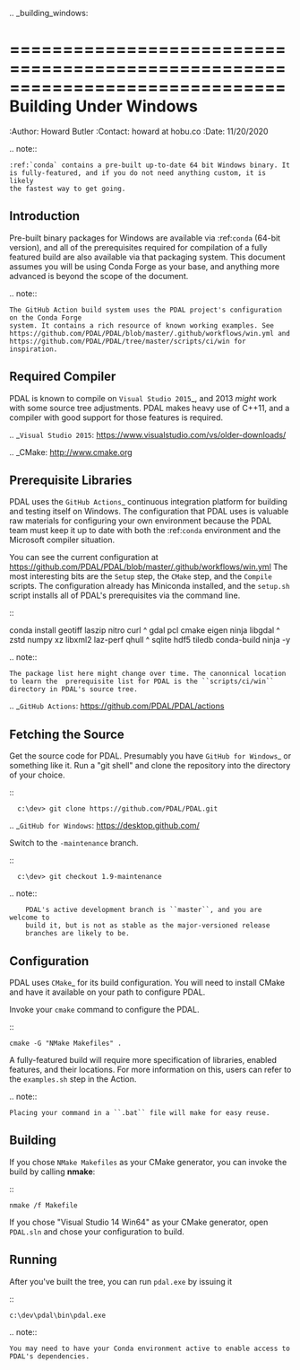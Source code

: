 .. _building_windows:

==============================================================================
Building Under Windows
==============================================================================

:Author: Howard Butler
:Contact: howard at hobu.co
:Date: 11/20/2020

.. note::

    :ref:`conda` contains a pre-built up-to-date 64 bit Windows binary. It
    is fully-featured, and if you do not need anything custom, it is likely
    the fastest way to get going.


Introduction
------------------------------------------------------------------------------

Pre-built binary packages for Windows are available via :ref:`conda` (64-bit version),
and all of the prerequisites required for compilation of a fully featured build
are also available via that packaging system. This document assumes you
will be using Conda Forge as your base, and anything more advanced is beyond
the scope of the document.

.. note::

    The GitHub Action build system uses the PDAL project's configuration on the Conda Forge
    system. It contains a rich resource of known working examples. See
    https://github.com/PDAL/PDAL/blob/master/.github/workflows/win.yml and
    https://github.com/PDAL/PDAL/tree/master/scripts/ci/win for inspiration.

Required Compiler
------------------------------------------------------------------------------

PDAL is known to compile on `Visual Studio 2015`_, and 2013 *might* work with
some source tree adjustments. PDAL makes heavy use of C++11, and a compiler
with good support for those features is required.

.. _`Visual Studio 2015`: https://www.visualstudio.com/vs/older-downloads/


.. _CMake: http://www.cmake.org

Prerequisite Libraries
------------------------------------------------------------------------------

PDAL uses the `GitHub Actions`_ continuous integration platform for building and
testing itself on Windows. The configuration that PDAL uses is valuable
raw materials for configuring your own environment because the PDAL
team must keep it up to date with both the :ref:`conda` environment and
the Microsoft compiler situation.

You can see the current configuration at
https://github.com/PDAL/PDAL/blob/master/.github/workflows/win.yml The most interesting bits
are the ``Setup`` step, the ``CMake`` step, and the ``Compile`` scripts.
The configuration already has Miniconda installed, and the
``setup.sh`` script installs all of PDAL's prerequisites via the command
line.


::

   conda install geotiff laszip nitro curl ^
      gdal pcl cmake eigen ninja libgdal ^
      zstd numpy xz libxml2 laz-perf qhull ^
      sqlite hdf5 tiledb conda-build ninja -y

.. note::

    The package list here might change over time. The canonnical location
    to learn the  prerequisite list for PDAL is the ``scripts/ci/win``
    directory in PDAL's source tree.

.. _`GitHub Actions`: https://github.com/PDAL/PDAL/actions


Fetching the Source
------------------------------------------------------------------------------

Get the source code for PDAL. Presumably you have `GitHub for Windows`_ or
something like it. Run a "git shell" and clone the repository into the
directory of your choice.

   ::

      c:\dev> git clone https://github.com/PDAL/PDAL.git

.. _`GitHub for Windows`: https://desktop.github.com/

Switch to the ``-maintenance`` branch.

   ::

      c:\dev> git checkout 1.9-maintenance


   .. note::

        PDAL's active development branch is ``master``, and you are welcome to
        build it, but is not as stable as the major-versioned release
        branches are likely to be.

Configuration
------------------------------------------------------------------------------

PDAL uses `CMake`_ for its build configuration. You will need to install CMake
and have it available on your path to configure PDAL.

Invoke your ``cmake`` command to configure the PDAL.

::

    cmake -G "NMake Makefiles" .

A fully-featured build will require more specification of libraries, enabled
features, and their locations. For more information on this, users can refer to the ``examples.sh`` step in the Action.


.. note::

    Placing your command in a ``.bat`` file will make for easy reuse.

Building
------------------------------------------------------------------------------

If you chose ``NMake Makefiles`` as your CMake generator, you can
invoke the build by calling **nmake**:

::

    nmake /f Makefile


If you chose "Visual Studio 14 Win64" as your CMake generator, open ``PDAL.sln``
and chose your configuration to build.

Running
------------------------------------------------------------------------------

After you've built the tree, you can run ``pdal.exe`` by issuing it

::

    c:\dev\pdal\bin\pdal.exe

.. note::

    You may need to have your Conda environment active to enable access to
    PDAL's dependencies.
